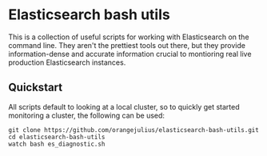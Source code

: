# Elasticsearch bash utils

This is a collection of useful scripts for working with Elasticsearch on the command line. They
aren't the prettiest tools out there, but they provide information-dense and accurate information
crucial to montioring real live production Elasticsearch instances.

## Quickstart

All scripts default to looking at a local cluster, so to quickly get started monitoring a cluster, the following can be used:

```
git clone https://github.com/orangejulius/elasticsearch-bash-utils.git
cd elasticsearch-bash-utils
watch bash es_diagnostic.sh
```
